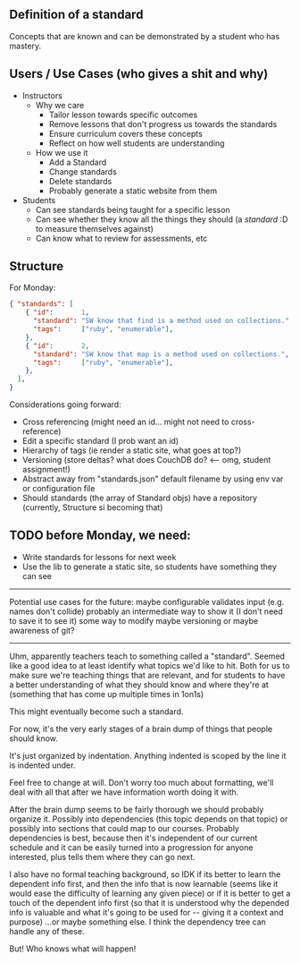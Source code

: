 ## Definition of a standard

Concepts that are known and can be demonstrated by a student who has mastery.

## Users / Use Cases (who gives a shit and why)

* Instructors
  * Why we care
    * Tailor lesson towards specific outcomes
    * Remove lessons that don't progress us towards the standards
    * Ensure curriculum covers these concepts
    * Reflect on how well students are understanding
  * How we use it
    * Add a Standard
    * Change standards
    * Delete standards
    * Probably generate a static website from them
* Students
  * Can see standards being taught for a specific lesson
  * Can see whether they know all the things they should (a *standard* :D to measure themselves against)
  * Can know what to review for assessments, etc

## Structure

For Monday:

```json
{ "standards": [
    { "id":       1,
      "standard": "SW know that find is a method used on collections.",
      "tags":     ["ruby", "enumerable"],
    },
    { "id":       2,
      "standard": "SW know that map is a method used on collections.",
      "tags":     ["ruby", "enumerable"],
    },
  ],
}

```

Considerations going forward:

* Cross referencing (might need an id... might not need to cross-reference)
* Edit a specific standard (I prob want an id)
* Hierarchy of tags (ie render a static site, what goes at top?)
* Versioning (store deltas? what does CouchDB do? <-- omg, student assignment!)
* Abstract away from "standards.json" default filename by using env var or configuration file
* Should standards (the array of Standard objs) have a repository (currently, Structure si becoming that)


## TODO before Monday, we need:

* Write standards for lessons for next week
* Use the lib to generate a static site, so students have something they can see

-----

Potential use cases for the future:
  maybe configurable
  validates input (e.g. names don't collide)
  probably an intermediate way to show it (I don't need to save it to see it)
  some way to modify
  maybe versioning or maybe awareness of git?

-----

Uhm, apparently teachers teach to something
called a "standard". Seemed like a good idea
to at least identify what topics we'd like to
hit. Both for us to make sure we're teaching
things that are relevant, and for students
to have a better understanding of what they
should know and where they're at (something
that has come up multiple times in 1on1s)

This might eventually become such a standard.

For now, it's the very early stages of a brain dump
of things that people should know.

It's just organized by indentation. Anything
indented is scoped by the line it is indented
under.

Feel free to change at will. Don't worry too much
about formatting, we'll deal with all that after
we have information worth doing it with.

After the brain dump seems to be fairly thorough
we should probably organize it. Possibly into
dependencies (this topic depends on that topic)
or possibly into sections that could map to our
courses. Probably dependencies is best, because
then it's independent of our current schedule
and it can be easily turned into a progression
for anyone interested, plus tells them where they
can go next.

I also have no formal teaching background, so IDK
if its better to learn the dependent info first,
and then the info that is now learnable (seems like
it would ease the difficulty of learning any given
piece) or if it is better to get a touch of the dependent
info first (so that it is understood why the depended info
is valuable and what it's going to be used for -- giving
it a context and purpose) ...or maybe something else.
I think the dependency tree can handle any of these.

But! Who knows what will happen!
